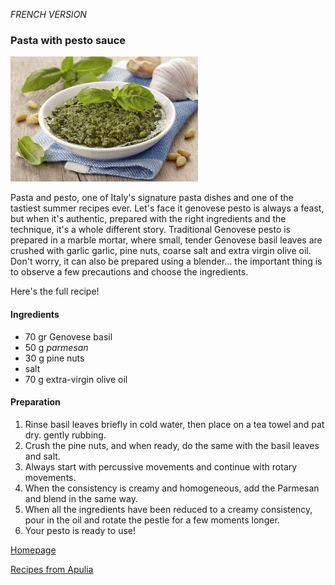 *FRENCH VERSION*

### Pasta with pesto sauce

![alt text](ricetta-tradizionale-ligure-pesto-fatto-in-casa-3.jpg)

Pasta and pesto, one of Italy's signature pasta dishes and one of the tastiest summer recipes ever. Let's face it
genovese pesto is always a feast, but when it's authentic, prepared with the right ingredients and the
technique, it's a whole different story. 
Traditional Genovese pesto is prepared in a marble mortar, where small, tender Genovese basil leaves are crushed with garlic 
garlic, pine nuts, coarse salt and extra virgin olive oil. 
Don't worry, it can also be prepared using a blender... the important thing is to observe a few precautions and choose the 
ingredients.

Here's the full recipe!

#### Ingredients
- 70 gr Genovese basil 
- 50 g _parmesan_
- 30 g pine nuts
- salt
- 70 g extra-virgin olive oil

#### Preparation
1. Rinse basil leaves briefly in cold water, then place on a tea towel and pat dry.
   gently rubbing.
2. Crush the pine nuts, and when ready, do the same with the basil leaves and salt.
3. Always start with percussive movements and continue with rotary movements.
4. When the consistency is creamy and homogeneous, add the Parmesan and blend in the same way.
5. When all the ingredients have been reduced to a creamy consistency, pour in the oil and rotate the pestle for a few moments longer.
6. Your pesto is ready to use!

[Homepage](README.md)

[Recipes from Apulia](pouilles.md)
